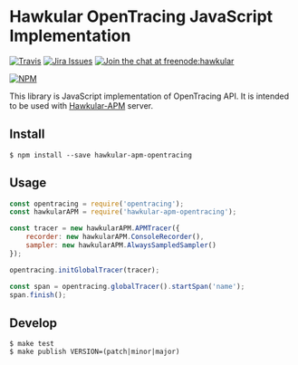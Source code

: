 # Hawkular OpenTracing JavaScript Implementation

[![Travis](https://travis-ci.org/hawkular/hawkular-apm-opentracing-javascript.svg?branch=master)](https://travis-ci.org/hawkular/hawkular-apm-opentracing-javascript)
[![Jira Issues](https://img.shields.io/badge/Jira-issues-blue.svg)](https://issues.jboss.org/projects/HWKAPM/issues)
[![Join the chat at freenode:hawkular](https://img.shields.io/badge/irc-freenode%3A%20%23hawkular-blue.svg)](http://webchat.freenode.net/?channels=%23hawkular)

[![NPM](https://nodei.co/npm/hawkular-apm-opentracing.png)](https://www.npmjs.com/package/hawkular-apm-opentracing)

This library is JavaScript implementation of OpenTracing API. It 
is intended to be used with [Hawkular-APM](https://github.com/hawkular/hawkular-apm) server.

## Install
```shell
$ npm install --save hawkular-apm-opentracing
```

## Usage 
```javascript
const opentracing = require('opentracing');
const hawkularAPM = require('hawkular-apm-opentracing');

const tracer = new hawkularAPM.APMTracer({
    recorder: new hawkularAPM.ConsoleRecorder(),
    sampler: new hawkularAPM.AlwaysSampledSampler()
});

opentracing.initGlobalTracer(tracer);

const span = opentracing.globalTracer().startSpan('name');
span.finish();
```

## Develop
```shell
$ make test
$ make publish VERSION=(patch|minor|major)
```

